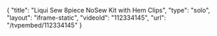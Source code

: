 {
    "title": "Liqui Sew 8piece NoSew Kit with Hem Clips",
    "type": "solo",
    "layout": "iframe-static",
    "videoId": "112334145",
    "url": "\/tvpembed\/112334145"
}